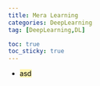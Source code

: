 ```yaml
---
title: Mera Learning
categories: DeepLearning
tag: [DeepLearning,DL]

toc: true
toc_sticky: true
---
```


- <mark style='background-color: #fff5b1'> asd </mark>



